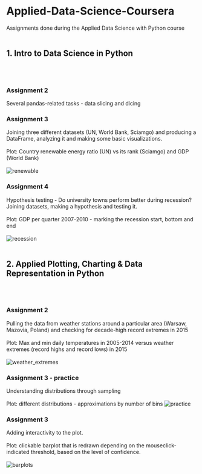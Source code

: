 # Applied-Data-Science-Coursera
Assignments done during the Applied Data Science with Python course
<br/>
<br/>
## 1. Intro to Data Science in Python
<br/><br/>
### Assignment 2
Several pandas-related tasks - data slicing and dicing

### Assignment 3
Joining three different datasets (UN, World Bank, Sciamgo) and producing a DataFrame, analyzing it and making some basic visualizations. 
<br/><br/>
Plot: Country renewable energy ratio (UN) vs its rank (Sciamgo) and GDP (World Bank)
<br/><br/>
![renewable](https://user-images.githubusercontent.com/23619663/38130664-412d39fe-3404-11e8-86f4-c7a878ff26b9.png)

### Assignment 4
Hypothesis testing - Do university towns perform better during recession? Joining datasets, making a hypothesis and testing it.
<br/><br/>
Plot: GDP per quarter 2007-2010 - marking the recession start, bottom and end
<br/><br/>
![recession](https://user-images.githubusercontent.com/23619663/38130665-4148fd24-3404-11e8-87aa-b031fc00b619.png)
<br/>
<br/>
## 2. Applied Plotting, Charting & Data Representation in Python
<br/><br/>
### Assignment 2
Pulling the data from weather stations around a particular area (Warsaw, Mazovia, Poland) and checking for decade-high record extremes in 2015
<br/><br/>
Plot: Max and min daily temperatures in 2005-2014 versus weather extremes (record highs and record lows) in 2015
<br/><br/>
![weather_extremes](https://raw.githubusercontent.com/kuba-siekierzynski/Applied-Data-Science-Coursera/master/2.%20Applied%20Plotting%2C%20Charting%20%26%20Data%20Representation%20in%20Python/weather_extremes_in_Poland_2015.png)

### Assignment 3 - practice
Understanding distributions through sampling
<br/><br/>
Plot: different distributions - approximations by number of bins
![practice](https://user-images.githubusercontent.com/23619663/38137570-adff0960-3425-11e8-8e7f-89af028c9d90.png)

### Assignment 3
Adding interactivity to the plot.
<br/><br/>
Plot: clickable barplot that is redrawn depending on the mouseclick-indicated threshold, based on the level of confidence.
<br/><br/>
![barplots](https://user-images.githubusercontent.com/23619663/38137470-0da75238-3425-11e8-8575-368143ce5b13.gif)
